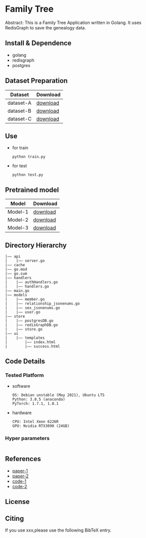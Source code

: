 Family Tree
===
Abstract: This is a Family Tree Application written in Golang. It uses RedisGraph to save the genealogy data.


## Install & Dependence
- golang
- redisgraph
- postgres

## Dataset Preparation
| Dataset | Download |
| ---     | ---   |
| dataset-A | [download]() |
| dataset-B | [download]() |
| dataset-C | [download]() |

## Use
- for train
  ```
  python train.py
  ```
- for test
  ```
  python test.py
  ```
## Pretrained model
| Model | Download |
| ---     | ---   |
| Model-1 | [download]() |
| Model-2 | [download]() |
| Model-3 | [download]() |


## Directory Hierarchy
```
|—— api
|    |—— server.go
|—— cache
|—— go.mod
|—— go.sum
|—— handlers
|    |—— authHandlers.go
|    |—— handlers.go
|—— main.go
|—— models
|    |—— member.go
|    |—— relationship_jsonenums.go
|    |—— sex_jsonenums.go
|    |—— user.go
|—— store
|    |—— postgresDB.go
|    |—— redisGraphDB.go
|    |—— store.go
|—— ui
|    |—— templates
|        |—— index.html
|        |—— success.html

```
## Code Details
### Tested Platform
- software
  ```
  OS: Debian unstable (May 2021), Ubuntu LTS
  Python: 3.8.5 (anaconda)
  PyTorch: 1.7.1, 1.8.1
  ```
- hardware
  ```
  CPU: Intel Xeon 6226R
  GPU: Nvidia RTX3090 (24GB)
  ```
### Hyper parameters
```
```
## References
- [paper-1]()
- [paper-2]()
- [code-1](https://github.com)
- [code-2](https://github.com)
  
## License

## Citing
If you use xxx,please use the following BibTeX entry.
```
```
